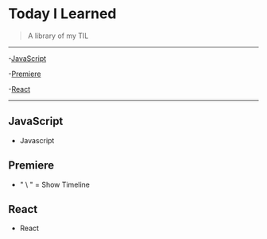 # Today I Learned
> A library of my TIL

---




-[JavaScript](#JavaScript)

-[Premiere](#Premiere)

-[React](#React)







---


## JavaScript
* Javascript

## Premiere
* " \ " = Show Timeline

## React
* React

